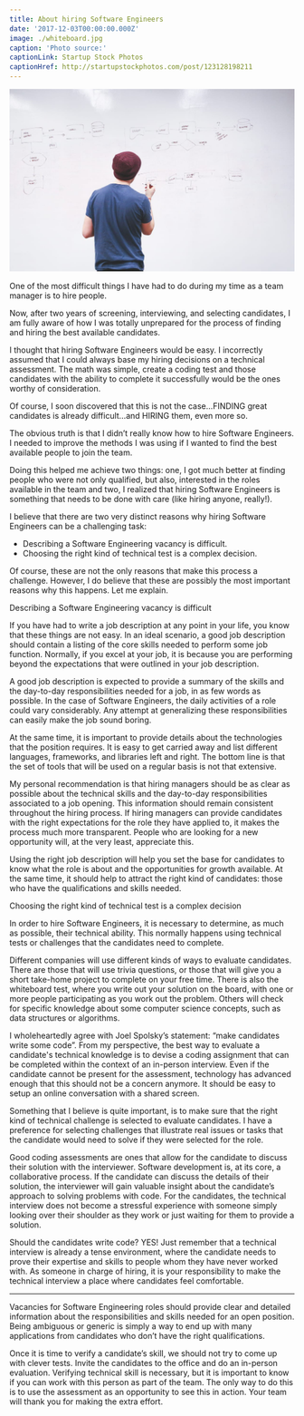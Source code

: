 ```yaml
---
title: About hiring Software Engineers
date: '2017-12-03T00:00:00.000Z'
image: ./whiteboard.jpg
caption: 'Photo source:'
captionLink: Startup Stock Photos
captionHref: http://startupstockphotos.com/post/123128198211
---
```


![Whiteboard](./whiteboard.jpg)

One of the most difficult things I have had to do during my time as a team manager is to hire people.

Now, after two years of screening, interviewing, and selecting candidates, I am fully aware of how I was totally unprepared for the process of finding and hiring the best available candidates.

I thought that hiring Software Engineers would be easy. I incorrectly assumed that I could always base my hiring decisions on a technical assessment. The math was simple, create a coding test and those candidates with the ability to complete it successfully would be the ones worthy of consideration.

Of course, I soon discovered that this is not the case…FINDING great candidates is already difficult…and HIRING them, even more so.

The obvious truth is that I didn’t really know how to hire Software Engineers. I needed to improve the methods I was using if I wanted to find the best available people to join the team.

Doing this helped me achieve two things: one, I got much better at finding people who were not only qualified, but also, interested in the roles available in the team and two, I realized that hiring Software Engineers is something that needs to be done with care (like hiring anyone, really!).

I believe that there are two very distinct reasons why hiring Software Engineers can be a challenging task:

- Describing a Software Engineering vacancy is difficult.
- Choosing the right kind of technical test is a complex decision.

Of course, these are not the only reasons that make this process a challenge. However, I do believe that these are possibly the most important reasons why this happens. Let me explain.

Describing a Software Engineering vacancy is difficult

If you have had to write a job description at any point in your life, you know that these things are not easy. In an ideal scenario, a good job description should contain a listing of the core skills needed to perform some job function. Normally, if you excel at your job, it is because you are performing beyond the expectations that were outlined in your job description.

A good job description is expected to provide a summary of the skills and the day-to-day responsibilities needed for a job, in as few words as possible. In the case of Software Engineers, the daily activities of a role could vary considerably. Any attempt at generalizing these responsibilities can easily make the job sound boring.

At the same time, it is important to provide details about the technologies that the position requires. It is easy to get carried away and list different languages, frameworks, and libraries left and right. The bottom line is that the set of tools that will be used on a regular basis is not that extensive.

My personal recommendation is that hiring managers should be as clear as possible about the technical skills and the day-to-day responsibilities associated to a job opening. This information should remain consistent throughout the hiring process. If hiring managers can provide candidates with the right expectations for the role they have applied to, it makes the process much more transparent. People who are looking for a new opportunity will, at the very least, appreciate this.

Using the right job description will help you set the base for candidates to know what the role is about and the opportunities for growth available. At the same time, it should help to attract the right kind of candidates: those who have the qualifications and skills needed.

Choosing the right kind of technical test is a complex decision

In order to hire Software Engineers, it is necessary to determine, as much as possible, their technical ability. This normally happens using technical tests or challenges that the candidates need to complete.

Different companies will use different kinds of ways to evaluate candidates. There are those that will use trivia questions, or those that will give you a short take-home project to complete on your free time. There is also the whiteboard test, where you write out your solution on the board, with one or more people participating as you work out the problem. Others will check for specific knowledge about some computer science concepts, such as data structures or algorithms.

I wholeheartedly agree with Joel Spolsky’s statement: “make candidates write some code”. From my perspective, the best way to evaluate a candidate's technical knowledge is to devise a coding assignment that can be completed within the context of an in-person interview. Even if the candidate cannot be present for the assessment, technology has advanced enough that this should not be a concern anymore. It should be easy to setup an online conversation with a shared screen.

Something that I believe is quite important, is to make sure that the right kind of technical challenge is selected to evaluate candidates. I have a preference for selecting challenges that illustrate real issues or tasks that the candidate would need to solve if they were selected for the role.

Good coding assessments are ones that allow for the candidate to discuss their solution with the interviewer. Software development is, at its core, a collaborative process. If the candidate can discuss the details of their solution, the interviewer will gain valuable insight about the candidate’s approach to solving problems with code. For the candidates, the technical interview does not become a stressful experience with someone simply looking over their shoulder as they work or just waiting for them to provide a solution.

Should the candidates write code? YES! Just remember that a technical interview is already a tense environment, where the candidate needs to prove their expertise and skills to people whom they have never worked with. As someone in charge of hiring, it is your responsibility to make the technical interview a place where candidates feel comfortable.

------------

Vacancies for Software Engineering roles should provide clear and detailed information about the responsibilities and skills needed for an open position. Being ambiguous or generic is simply a way to end up with many applications from candidates who don’t have the right qualifications.

Once it is time to verify a candidate’s skill, we should not try to come up with clever tests. Invite the candidates to the office and do an in-person evaluation. Verifying technical skill is necessary, but it is important to know if you can work with this person as part of the team. The only way to do this is to use the assessment as an opportunity to see this in action. Your team will thank you for making the extra effort.